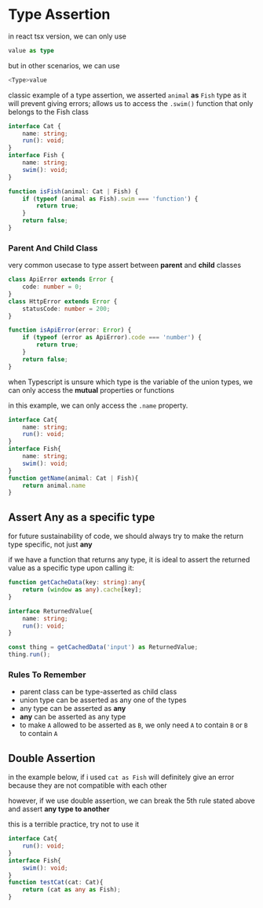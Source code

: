 # Type Assertion

in react tsx version, we can only use
```Typescript
value as type
```

but in other scenarios, we can use 
```Typescript
<Type>value
```

classic example of a type assertion, we asserted ```animal``` **as** ```Fish``` type as it will prevent giving errors; allows us to access the ```.swim()``` function that only belongs to the Fish class
```Typescript
interface Cat {
    name: string;
    run(): void;
}
interface Fish {
    name: string;
    swim(): void;
}

function isFish(animal: Cat | Fish) {
    if (typeof (animal as Fish).swim === 'function') {
        return true;
    }
    return false;
}
```

### Parent And Child Class 
very common usecase to type assert between **parent** and **child** classes

```Typescript
class ApiError extends Error {
    code: number = 0;
}
class HttpError extends Error {
    statusCode: number = 200;
}

function isApiError(error: Error) {
    if (typeof (error as ApiError).code === 'number') {
        return true;
    }
    return false;
}
```

when Typescript is unsure which type is the variable of the union types, we can only access the **mutual** properties or functions

in this example, we can only access the ```.name``` property.
```Typescript
interface Cat{
    name: string;
    run(): void;
}
interface Fish{
    name: string;
    swim(): void;
}
function getName(animal: Cat | Fish){
    return animal.name
}
```

## Assert Any as a specific type
for future sustainability of code, we should always try to make the return type specific, not just **any**

if we have a function that returns any type, it is ideal to assert the returned value as a specific type upon calling it:

```Typescript
function getCacheData(key: string):any{
    return (window as any).cache[key];
}

interface ReturnedValue{
    name: string;
    run(): void;
}

const thing = getCachedData('input') as ReturnedValue;
thing.run();
```

### Rules To Remember
- parent class can be type-asserted as child class
- union type can be asserted as any one of the types
- any type can be asserted as **any**
- **any** can be asserted as any type
- to make ```A``` allowed to be asserted as ```B```, we only need ```A``` to contain ```B``` or ```B``` to contain ```A```

## Double Assertion
in the example below, if i used ```cat as Fish``` will definitely give an error because they are not compatible with each other

however, if we use double assertion, we can break the 5th rule stated above and assert **any type to another**

this is a terrible practice, try not to use it
```Typescript
interface Cat{
    run(): void;
}
interface Fish{
    swim(): void;
}
function testCat(cat: Cat){
    return (cat as any as Fish);
}
```